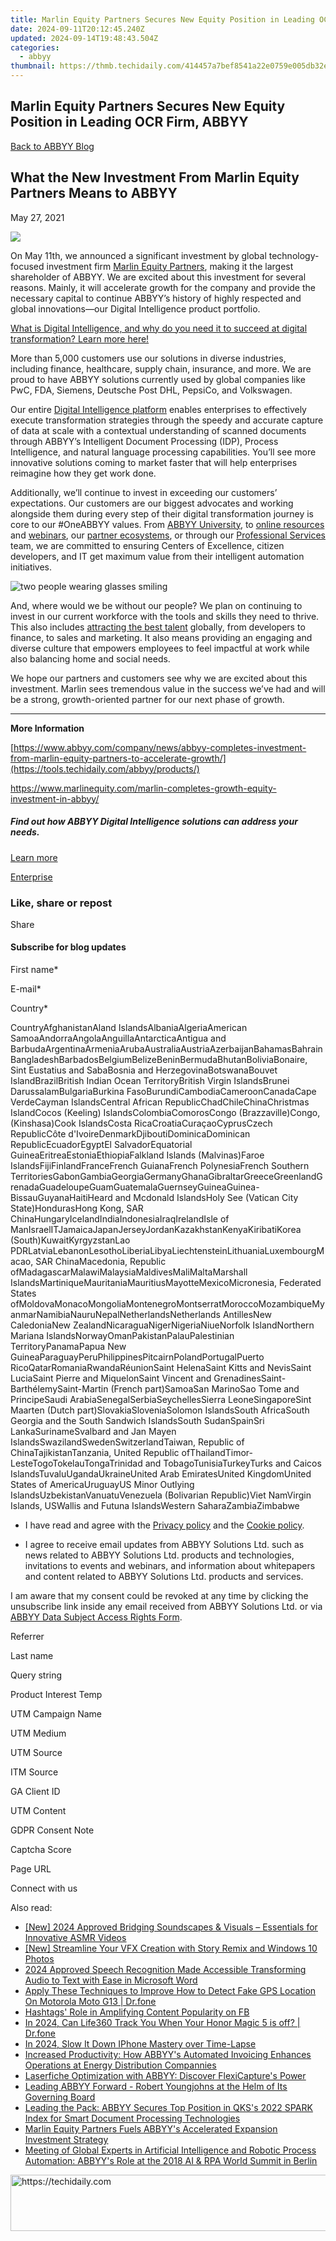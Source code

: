```yaml
---
title: Marlin Equity Partners Secures New Equity Position in Leading OCR Firm, ABBYY
date: 2024-09-11T20:12:45.240Z
updated: 2024-09-14T19:48:43.504Z
categories:
  - abbyy
thumbnail: https://thmb.techidaily.com/414457a7bef8541a22e0759e005db32e7bc53d10e956cf3519881385b0e0955c.jpg
---
```


## Marlin Equity Partners Secures New Equity Position in Leading OCR Firm, ABBYY

[Back to ABBYY Blog](https://tools.techidaily.com/abbyy/products/)

## What the New Investment From Marlin Equity Partners Means to ABBYY

May 27, 2021

![](https://static2.abbyy.com/abbyycommedia/33048/marlin-blog-cover-1.jpg) 

On May 11th, we announced a significant investment by global technology-focused investment firm [Marlin Equity Partners](https://www.marlinequity.com/), making it the largest shareholder of ABBYY. We are excited about this investment for several reasons. Mainly, it will accelerate growth for the company and provide the necessary capital to continue ABBYY’s history of highly respected and global innovations—our Digital Intelligence product portfolio.

[What is Digital Intelligence, and why do you need it to succeed at digital transformation? Learn more here!](https://tools.techidaily.com/abbyy/products/)

More than 5,000 customers use our solutions in diverse industries, including finance, healthcare, supply chain, insurance, and more. We are proud to have ABBYY solutions currently used by global companies like PwC, FDA, Siemens, Deutsche Post DHL, PepsiCo, and Volkswagen.

Our entire [Digital Intelligence platform](https://tools.techidaily.com/abbyy/products/) enables enterprises to effectively execute transformation strategies through the speedy and accurate capture of data at scale with a contextual understanding of scanned documents through ABBYY’s Intelligent Document Processing (IDP), Process Intelligence, and natural language processing capabilities. You’ll see more innovative solutions coming to market faster that will help enterprises reimagine how they get work done.

Additionally, we’ll continue to invest in exceeding our customers’ expectations. Our customers are our biggest advocates and working alongside them during every step of their digital transformation journey is core to our #OneABBYY values. From [ABBYY University](https://tools.techidaily.com/abbyy/products/), to [online resources](https://tools.techidaily.com/abbyy/products/) and [webinars](https://tools.techidaily.com/abbyy/products/), our [partner ecosystems](https://tools.techidaily.com/abbyy/products/), or through our [Professional Services](https://tools.techidaily.com/abbyy/products/) team, we are committed to ensuring Centers of Excellence, citizen developers, and IT get maximum value from their intelligent automation initiatives.

![two people wearing glasses smiling](https://static1.abbyy.com/abbyycommedia/32435/b-13.jpg)

And, where would we be without our people? We plan on continuing to invest in our current workforce with the tools and skills they need to thrive. This also includes [attracting the best talent](https://tools.techidaily.com/abbyy/products/) globally, from developers to finance, to sales and marketing. It also means providing an engaging and diverse culture that empowers employees to feel impactful at work while also balancing home and social needs.

We hope our partners and customers see why we are excited about this investment. Marlin sees tremendous value in the success we’ve had and will be a strong, growth-oriented partner for our next phase of growth.

---

**More Information**

[https://www.abbyy.com/company/news/abbyy-completes-investment-from-marlin-equity-partners-to-accelerate-growth/](https://tools.techidaily.com/abbyy/products/)

<https://www.marlinequity.com/marlin-completes-growth-equity-investment-in-abbyy/>

##### **Find out how ABBYY Digital Intelligence solutions can address your needs.**

[Learn more](https://tools.techidaily.com/abbyy/products/)

[Enterprise](https://tools.techidaily.com/abbyy/products/) 

### Like, share or repost

Share 

#### Subscribe for blog updates

First name\*

E-mail\*

Сountry\*

СountryAfghanistanAland IslandsAlbaniaAlgeriaAmerican SamoaAndorraAngolaAnguillaAntarcticaAntigua and BarbudaArgentinaArmeniaArubaAustraliaAustriaAzerbaijanBahamasBahrainBangladeshBarbadosBelgiumBelizeBeninBermudaBhutanBoliviaBonaire, Sint Eustatius and SabaBosnia and HerzegovinaBotswanaBouvet IslandBrazilBritish Indian Ocean TerritoryBritish Virgin IslandsBrunei DarussalamBulgariaBurkina FasoBurundiCambodiaCameroonCanadaCape VerdeCayman IslandsCentral African RepublicChadChileChinaChristmas IslandCocos (Keeling) IslandsColombiaComorosCongo (Brazzaville)Congo, (Kinshasa)Cook IslandsCosta RicaCroatiaCuraçaoCyprusCzech RepublicCôte d'IvoireDenmarkDjiboutiDominicaDominican RepublicEcuadorEgyptEl SalvadorEquatorial GuineaEritreaEstoniaEthiopiaFalkland Islands (Malvinas)Faroe IslandsFijiFinlandFranceFrench GuianaFrench PolynesiaFrench Southern TerritoriesGabonGambiaGeorgiaGermanyGhanaGibraltarGreeceGreenlandGrenadaGuadeloupeGuamGuatemalaGuernseyGuineaGuinea-BissauGuyanaHaitiHeard and Mcdonald IslandsHoly See (Vatican City State)HondurasHong Kong, SAR ChinaHungaryIcelandIndiaIndonesiaIraqIrelandIsle of ManIsraelITJamaicaJapanJerseyJordanKazakhstanKenyaKiribatiKorea (South)KuwaitKyrgyzstanLao PDRLatviaLebanonLesothoLiberiaLibyaLiechtensteinLithuaniaLuxembourgMacao, SAR ChinaMacedonia, Republic ofMadagascarMalawiMalaysiaMaldivesMaliMaltaMarshall IslandsMartiniqueMauritaniaMauritiusMayotteMexicoMicronesia, Federated States ofMoldovaMonacoMongoliaMontenegroMontserratMoroccoMozambiqueMyanmarNamibiaNauruNepalNetherlandsNetherlands AntillesNew CaledoniaNew ZealandNicaraguaNigerNigeriaNiueNorfolk IslandNorthern Mariana IslandsNorwayOmanPakistanPalauPalestinian TerritoryPanamaPapua New GuineaParaguayPeruPhilippinesPitcairnPolandPortugalPuerto RicoQatarRomaniaRwandaRéunionSaint HelenaSaint Kitts and NevisSaint LuciaSaint Pierre and MiquelonSaint Vincent and GrenadinesSaint-BarthélemySaint-Martin (French part)SamoaSan MarinoSao Tome and PrincipeSaudi ArabiaSenegalSerbiaSeychellesSierra LeoneSingaporeSint Maarten (Dutch part)SlovakiaSloveniaSolomon IslandsSouth AfricaSouth Georgia and the South Sandwich IslandsSouth SudanSpainSri LankaSurinameSvalbard and Jan Mayen IslandsSwazilandSwedenSwitzerlandTaiwan, Republic of ChinaTajikistanTanzania, United Republic ofThailandTimor-LesteTogoTokelauTongaTrinidad and TobagoTunisiaTurkeyTurks and Caicos IslandsTuvaluUgandaUkraineUnited Arab EmiratesUnited KingdomUnited States of AmericaUruguayUS Minor Outlying IslandsUzbekistanVanuatuVenezuela (Bolivarian Republic)Viet NamVirgin Islands, USWallis and Futuna IslandsWestern SaharaZambiaZimbabwe

* I have read and agree with the [Privacy policy](https://tools.techidaily.com/abbyy/products/) and the [Cookie policy](https://tools.techidaily.com/abbyy/products/).

* I agree to receive email updates from ABBYY Solutions Ltd. such as news related to ABBYY Solutions Ltd. products and technologies, invitations to events and webinars, and information about whitepapers and content related to ABBYY Solutions Ltd. products and services.  
    
I am aware that my consent could be revoked at any time by clicking the unsubscribe link inside any email received from ABBYY Solutions Ltd. or via [ABBYY Data Subject Access Rights Form](https://tools.techidaily.com/abbyy/products/).

Referrer

Last name

Query string

Product Interest Temp

UTM Campaign Name

UTM Medium

UTM Source

ITM Source

GA Client ID

UTM Content

GDPR Consent Note

Captcha Score

Page URL

Connect with us

<ins class="adsbygoogle"
     style="display:block"
     data-ad-format="autorelaxed"
     data-ad-client="ca-pub-7571918770474297"
     data-ad-slot="1223367746"></ins>

<ins class="adsbygoogle"
     style="display:block"
     data-ad-client="ca-pub-7571918770474297"
     data-ad-slot="8358498916"
     data-ad-format="auto"
     data-full-width-responsive="true"></ins>

<span class="atpl-alsoreadstyle">Also read:</span>
<div><ul>
<li><a href="https://youtube-webster.techidaily.com/024-approved-bridging-soundscapes-and-visuals-essentials-for-innovative-asmr-videos/"><u>[New] 2024 Approved Bridging Soundscapes & Visuals – Essentials for Innovative ASMR Videos</u></a></li>
<li><a href="https://some-approaches.techidaily.com/new-streamline-your-vfx-creation-with-story-remix-and-windows-10-photos/"><u>[New] Streamline Your VFX Creation with Story Remix and Windows 10 Photos</u></a></li>
<li><a href="https://article-files.techidaily.com/2024-approved-speech-recognition-made-accessible-transforming-audio-to-text-with-ease-in-microsoft-word/"><u>2024 Approved Speech Recognition Made Accessible Transforming Audio to Text with Ease in Microsoft Word</u></a></li>
<li><a href="https://fake-location.techidaily.com/apply-these-techniques-to-improve-how-to-detect-fake-gps-location-on-motorola-moto-g13-drfone-by-drfone-virtual-android/"><u>Apply These Techniques to Improve How to Detect Fake GPS Location On Motorola Moto G13 | Dr.fone</u></a></li>
<li><a href="https://facebook.techidaily.com/hashtags-role-in-amplifying-content-popularity-on-fb/"><u>Hashtags' Role in Amplifying Content Popularity on FB</u></a></li>
<li><a href="https://change-location.techidaily.com/in-2024-can-life360-track-you-when-your-honor-magic-5-is-off-drfone-by-drfone-virtual-android/"><u>In 2024, Can Life360 Track You When Your Honor Magic 5 is off? | Dr.fone</u></a></li>
<li><a href="https://screen-sharing-recording.techidaily.com/in-2024-slow-it-down-iphone-mastery-over-time-lapse/"><u>In 2024, Slow It Down IPhone Mastery over Time-Lapse</u></a></li>
<li><a href="https://discover-advanced.techidaily.com/increased-productivity-how-abbyys-automated-invoicing-enhances-operations-at-energy-distribution-compannies/"><u>Increased Productivity: How ABBYY's Automated Invoicing Enhances Operations at Energy Distribution Compannies</u></a></li>
<li><a href="https://discover-advanced.techidaily.com/laserfiche-optimization-with-abbyy-discover-flexicaptures-power/"><u>Laserfiche Optimization with ABBYY: Discover FlexiCapture's Power</u></a></li>
<li><a href="https://discover-advanced.techidaily.com/leading-abbyy-forward-robert-youngjohns-at-the-helm-of-its-governing-board/"><u>Leading ABBYY Forward - Robert Youngjohns at the Helm of Its Governing Board</u></a></li>
<li><a href="https://discover-advanced.techidaily.com/leading-the-pack-abbyy-secures-top-position-in-qkss-2022-spark-index-for-smart-document-processing-technologies/"><u>Leading the Pack: ABBYY Secures Top Position in QKS's 2022 SPARK Index for Smart Document Processing Technologies</u></a></li>
<li><a href="https://discover-advanced.techidaily.com/marlin-equity-partners-fuels-abbyys-accelerated-expansion-investment-strategy/"><u>Marlin Equity Partners Fuels ABBYY's Accelerated Expansion Investment Strategy</u></a></li>
<li><a href="https://discover-advanced.techidaily.com/meeting-of-global-experts-in-artificial-intelligence-and-robotic-process-automation-abbyys-role-at-the-2018-ai-and-rpa-world-summit-in-berlin/"><u>Meeting of Global Experts in Artificial Intelligence and Robotic Process Automation: ABBYY's Role at the 2018 AI & RPA World Summit in Berlin</u></a></li>
</ul></div>

<!-- affiliate ads begin -->
<a href="https://appsumo.8odi.net/c/5597632/2137378/7443" target="_top" id="2137378">
  <img src="//a.impactradius-go.com/display-ad/7443-2137378" border="0" alt="https://techidaily.com" width="600" height="90"/>
</a>
<img height="0" width="0" src="https://appsumo.8odi.net/i/5597632/2137378/7443" style="position:absolute;visibility:hidden;" border="0" />
<!-- affiliate ads end -->

